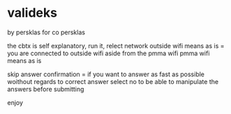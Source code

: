 # valideks
by persklas for co persklas


the cbtx is self explanatory, run it, relect network
outside wifi means as is = you are connected to outside wifi aside from the pmma wifi
pmma wifi means as is

skip answer confirmation = if you want to answer as fast as possible woithout regards to correct answer
select no to be able to manipulate the answers before submitting

enjoy
